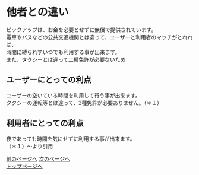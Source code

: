 # 他者との違い  
ピックアップは、お金を必要とせずに無償で提供されています。  
電車やバスなどの公共交通機関とは違って、ユーザーと利用者のマッチがとれれば、  
時間に縛られずいつでも利用する事が出来ます。  
また、タクシーとは違って二種免許が必要ないため
## ユーザーにとっての利点  
ユーザーの空いている時間を利用して行う事が出来ます。  
タクシーの運転等とは違って、2種免許が必要ありません。（＊１）  
## 利用者にとっての利点  
夜であっても時間を気にせずに利用する事が出来ます。    
（＊１）～より引用

[前のページへ](https://16-2505-002-9.github.io/pickup/four)
[次のページへ](https://16-2505-002-9.github.io/pickup/)    
[トップページへ](https://16-2505-002-9.github.io/pickup/index)
